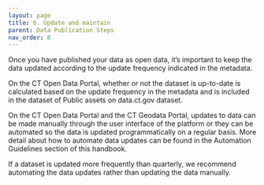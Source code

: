 ```yaml
---
layout: page
title: 6. Update and maintain
parent: Data Publication Steps
nav_order: 8
---
```


Once you have published your data as open data, it’s important to keep the data updated according to the update frequency indicated in the metadata. 

On the CT Open Data Portal, whether or not the dataset is up-to-date is calculated based on the update frequency in the metadata and is included in the dataset of Public assets on data.ct.gov dataset. 

On the CT Open Data Portal and the CT Geodata Portal, updates to data can be made manually through the user interface of the platform or they can be automated so the data is updated programmatically on a regular basis. More detail about how to automate data updates can be found in the Automation Guidelines section of this handbook. 

If a dataset is updated more frequently than quarterly, we recommend automating the data updates rather than updating the data manually. 
